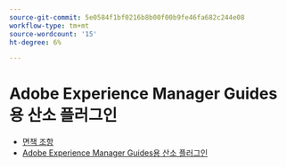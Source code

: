 ```yaml
---
source-git-commit: 5e0584f1bf0216b8b00f00b9fe46fa682c244e08
workflow-type: tm+mt
source-wordcount: '15'
ht-degree: 6%

---
```

# Adobe Experience Manager Guides용 산소 플러그인

- [면책 조항](rebranding-disclaimer.md)
- [Adobe Experience Manager Guides용 산소 플러그인](use-aem-connector.md)

